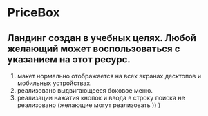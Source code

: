 # PriceBox
<h2>Ландинг создан в учебных целях. Любой желающий может воспользоваться с указанием на этот ресурс.</h2>

1. макет нормально отображается на всех экранах десктопов и мобильных устройствах.<br>
2. реализовано выдвигающееся боковое меню. <br>
3. реализации нажатия кнопок и ввода в строку поиска не реализовано (желающие могут реализовать )) )